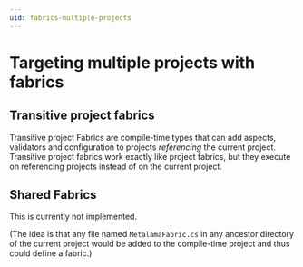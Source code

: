 ```yaml
---
uid: fabrics-multiple-projects
---
```



# Targeting multiple projects with fabrics

## Transitive project fabrics

Transitive project Fabrics are compile-time types that can add aspects, validators and configuration to projects _referencing_ the current project. 
Transitive project fabrics work exactly like project fabrics, but they execute on referencing projects instead of on the current project.

## Shared Fabrics

This is currently not implemented.

(The idea is that any file named `MetalamaFabric.cs` in any ancestor directory of the current project would be added to the compile-time project and thus could define a fabric.)

